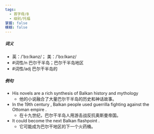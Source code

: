 ```yaml
---
tags:
  - 首字母/B
  - 级别/托福
掌握: false
模糊: false
---
```

##### 词义
- 英：/'bɔ:lkənz/； 美：/'bɔ:lkənz/
- #词性/n  巴尔干半岛；巴尔干半岛地区
- #词性/adj   巴尔干半岛的
##### 例句
- His novels are a rich synthesis of Balkan history and mythology
	- 他的小说融合了大量巴尔干半岛的历史和神话故事。
- In the 19th century , Balkan people used guerrilla fighting against the Ottoman empire .
	- 在十九世纪，巴尔干半岛人用游击战反抗奥斯曼帝国。
- It could become the next Balkan flashpoint .
	- 它可能成为巴尔干地区的下一个火药桶。
